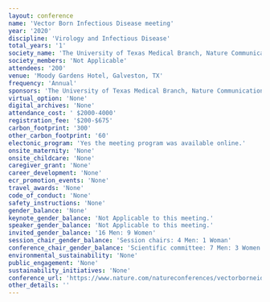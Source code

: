 ```yaml
---
layout: conference 
name: 'Vector Born Infectious Disease meeting'
year: '2020'
discipline: 'Virology and Infectious Disease'
total_years: '1'
society_name: 'The University of Texas Medical Branch, Nature Communications, and npj Vaccines'
society_members: 'Not Applicable'
attendees: '200'
venue: 'Moody Gardens Hotel, Galveston, TX'
frequency: 'Annual'
sponsors: 'The University of Texas Medical Branch, Nature Communications, and npj Vaccines'
virtual_option: 'None'
digital_archives: 'None'
attendance_cost: ' $2000-4000'
registration_fee: '$200-$675'
carbon_footprint: '300'
other_carbon_footprint: '60'
electonic_program: 'Yes the meeting program was available online.'
onsite_maternity: 'None'
onsite_childcare: 'None'
caregiver_grant: 'None'
career_development: 'None'
ecr_promotion_events: 'None'
travel_awards: 'None'
code_of_conduct: 'None'
safety_instructions: 'None'
gender_balance: 'None'
keynote_gender_balance: 'Not Applicable to this meeting.'
speaker_gender_balance: 'Not Applicable to this meeting.'
invited_gender_balance: '16 Men: 9 Women'
session_chair_gender_balance: 'Session chairs: 4 Men: 1 Woman'
conference_chair_gender_balance: 'Scientific committee: 7 Men: 3 Women'
environmental_sustainability: 'None'
public_engagement: 'None'
sustainability_initiatives: 'None'
conference_url: 'https://www.nature.com/natureconferences/vectorborneid20/index.html'
other_details: ''
---
```


